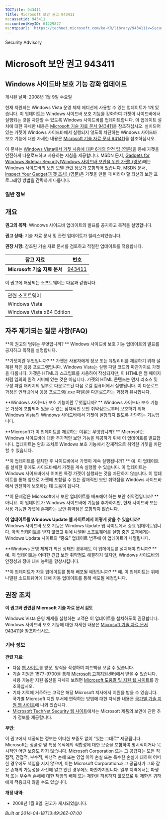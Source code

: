 ```yaml
---
TOCTitle: 943411
Title: Microsoft 보안 권고 943411
ms:assetid: 943411
ms:contentKeyID: 61229827
ms:mtpsurl: 'https://technet.microsoft.com/ko-KR/library/943411(v=Security.10)'
---
```


Security Advisory

Microsoft 보안 권고 943411
==========================

Windows 사이드바 보호 기능 강화 업데이트
----------------------------------------

게시된 날짜: 2008년 1월 9일 수요일

현재 지원되는 Windows Vista 운영 체제 에디션에 사용할 수 있는 업데이트가 1개 있습니다. 이 업데이트는 Windows 사이드바 보호 기능을 강화하여 가젯이 사이드바에서 실행되는 것을 차단할 수 있도록 Windows 사이드바를 업데이트합니다. 이 업데이트 설치에 대한 자세한 내용은 [Microsoft 기술 자료 문서 943411](http://support.microsoft.com/kb/943411)을 참조하십시오. 설치되어 있는 가젯이 Windows 사이드바에서 실행되지 않도록 차단하는 Windows 사이드바 보호 기능에 대한 자세한 내용은 [Microsoft 기술 자료 문서 941411](http://support.microsoft.com/kb/941411)을 참조하십시오.

이 문서는 [Windows Vista에서 가젯 사용에 대한 6개의 안전 팁 (영문)](http://www.microsoft.com/protect/yourself/downloads/gadgets.mspx)을 통해 가젯을 안전하게 다운로드하고 사용하는 지침을 제공합니다. MSDN 문서, [Gadgets for Windows Sidebar Security(Windows 사이드바 보안을 위한 가젯) (영문)](http://msdn2.microsoft.com/ko-kr/library/bb508510(en-us).aspx)에는 Windows 사이드바의 보안 모델 관련 정보가 포함되어 있습니다. MSDN 문서, [Inspect Your Gadget(가젯 조사) (영문)](http://msdn2.microsoft.com/ko-kr/library/bb498012.aspx)은 가젯을 만들 때 따라야 할 최선의 보안 프로그래밍 방법을 간략하게 다룹니다.

### 일반 정보

개요
----

<span></span>
**권고의 목적:** Windows 사이드바 업데이트의 발표를 공지하고 목적을 설명합니다.

**권고 상태:** 기술 자료 문서 및 관련 업데이트가 릴리스되었습니다.

**권장 사항:** 참조된 기술 자료 문서를 검토하고 적절한 업데이트를 적용합니다.

| 참고 자료                    | 번호                                             |
|------------------------------|--------------------------------------------------|
| **Microsoft 기술 자료 문서** | [943411](http://support.microsoft.com/kb/943411) |

이 권고에 해당되는 소프트웨어는 다음과 같습니다.

|                           |
|---------------------------|
| 관련 소프트웨어           |
| Windows Vista             |
| Windows Vista x64 Edition |

자주 제기되는 질문 사항(FAQ)
----------------------------

<span></span>
**이 권고의 범위는 무엇입니까? **
Windows 사이드바 보호 기능 업데이트의 발표를 공지하고 목적을 설명합니다.

**가젯이란 무엇입니까? **
가젯은 사용자에게 정보 또는 유틸리티를 제공하기 위해 설계된 작은 응용 프로그램입니다. Windows Vista는 실행 파일 코드와 마찬가지로 가젯을 다룹니다. 가젯은 HTML과 스크립트를 사용하여 작성되지만, 이 HTML은 웹 페이지처럼 임의의 원격 서버에 있는 것은 아닙니다. 가젯의 HTML 콘텐츠는 먼저 리소스 및 구성 파일 패키지의 일부로 다운로드된 다음 로컬 컴퓨터에서 실행됩니다. 이 다운로드 과정은 인터넷에서 응용 프로그램(.exe 파일)을 다운로드하는 과정과 유사합니다.

**Windows 사이드바 보호 기능이란 무엇입니까? **
Windows 사이드바 보호 기능은 가젯에 포함되어 있을 수 있는 잠재적인 보안 취약점으로부터 보호하기 위해 Windows Vista의 Windows 사이드바에서 가젯이 실행되지 않도록 차단하는 기능입니다.

**Microsoft가 이 업데이트를 제공하는 이유는 무엇입니까? **
Microsoft는 Windows 사이드바에 대한 추가적인 보안 기능을 제공하기 위해 이 업데이트를 발표합니다. 업데이트는 완화 조치로 Windows 보호 기능에서 잠재적으로 취약한 가젯을 차단할 수 있습니다.

**이 업데이트를 설치한 후 사이드바에서 가젯이 계속 실행됩니까? **
예. 이 업데이트를 설치한 후에도 사이드바에서 가젯을 계속 실행할 수 있습니다. 이 업데이트는 Windows 사이드바에서 어떠한 특정 가젯이 실행되는 것을 차단하지 않습니다. 이 업데이트를 통해 앞으로 가젯에 포함될 수 있는 잠재적인 보안 취약점을 Windows 사이드바에서 안전하게 보호하는 데 도움이 됩니다.

**이 문제점은 Microsoft에서 보안 업데이트를 배포해야 하는 보안 취약점입니까? **
아니요. 이 업데이트가 Windows 사이드바에 기능을 추가하지만, 현재 사이드바 또는 사용 가능한 가젯에 존재하는 보안 취약점은 포함되지 않습니다.

**이 업데이트를 Windows Update 웹 사이트에서 어떻게 찾을 수 있습니까?**  
Windows 사이드바 보호 기능은 Windows Update 웹 사이트에서 중요 업데이트입니다. 아직 업데이트를 받지 않았고 위에 나열된 소프트웨어를 실행 중인 고객에게는 Windows Update 사이트의 “중요” 업데이트 범주에 이 업데이트가 나열됩니다.

**Windows 운영 체제가 최신 상태인 경우에도 이 업데이트를 설치해야 합니까? **
예. 이 업데이트는 어떠한 긴급 보안 취약점도 해결하지 않지만, Windows 사이드바의 안정성과 장애 대처 능력을 향상시킵니다.

**이 업데이트가 자동 업데이트를 통해 배포될 예정입니까? **
예. 이 업데이트는 위에 나열된 소프트웨어에 대해 자동 업데이트를 통해 배포될 예정입니다.

권장 조치
---------

<span></span>
**이 권고와 관련된 Microsoft 기술 자료 문서 검토**

Windows Vista 운영 체제를 실행하는 고객은 이 업데이트를 설치하도록 권장합니다. Windows 사이드바 보호 기능에 대한 자세한 내용은 [Microsoft 기술 자료 문서 943411](http://support.microsoft.com/kb/943411)을 참조하십시오.

### 기타 정보

**관련 자료:**

-   다음 [웹 사이트](https://support.microsoft.com/common/survey.aspx?scid=sw;en;1257&amp;showpage=1&amp;ws=technet&amp;sd=tech)를 방문, 양식을 작성하여 피드백을 보낼 수 있습니다.
-   기술 지원은 1577-9700을 통해 [Microsoft 고객지원센터](http://support.microsoft.com/)에서 받을 수 있습니다. 사용 가능한 지원 옵션을 자세히 보려면 [Microsoft 도움말 및 지원 웹 사이트](http://support.microsoft.com/)를 참조하십시오.
-   기타 지역에 거주하는 고객은 해당 Microsoft 지사에서 지원을 받을 수 있습니다. 국가별 Microsoft 지원 부서에 연락하는 방법에 대한 자세한 내용은 [국가별 기술 지원 웹 사이트](http://support.microsoft.com/common/international.aspx)에 나와 있습니다.
-   [Microsoft TechNet Security 웹 사이트](http://www.microsoft.com/korea/technet/security/default.mspx)에서는 Microsoft 제품의 보안에 관한 추가 정보를 제공합니다.

**부인:**

이 권고에서 제공되는 정보는 어떠한 보증도 없이 "있는 그대로" 제공됩니다. Microsoft는 상품성 및 특정 목적에의 적합성에 대한 보증을 포함하여 명시적이거나 묵시적인 어떤 보증도 하지 않습니다. Microsoft Corporation 또는 그 공급자는 모든 직접적, 간접적, 부수적, 파생적 손해 또는 영업 이익 손실 또는 특수한 손실에 대하여 어떠한 경우에도 책임을 지지 않으며, 이는 Microsoft Corporation과 그 공급자가 그와 같은 손해의 가능성을 사전에 알고 있던 경우에도 마찬가지입니다. 일부 지역에서는 파생적 또는 부수적 손해에 대한 책임의 배제 또는 제한을 허용하지 않으므로 위 제한은 귀하에게 적용되지 않을 수도 있습니다.

**개정 내역:**

-   2008년 1월 9일: 권고가 게시되었습니다.

*Built at 2014-04-18T13:49:36Z-07:00*
